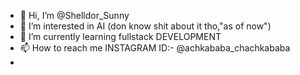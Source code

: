 - 👋 Hi, I’m @Shelldor_Sunny
- 👀 I’m interested in AI (don know shit about it tho,"as of now")
- 🌱 I’m currently learning fullstack DEVELOPMENT
- 📫 How to reach me INSTAGRAM ID:- @achkababa_chachkababa
- 

<!---
SUNNY-kauhsik/SUNNY-kauhsik is a ✨ special ✨ repository because its `README.md` (this file) appears on your GitHub profile.
You can click the Preview link to take a look at your changes.
--->
